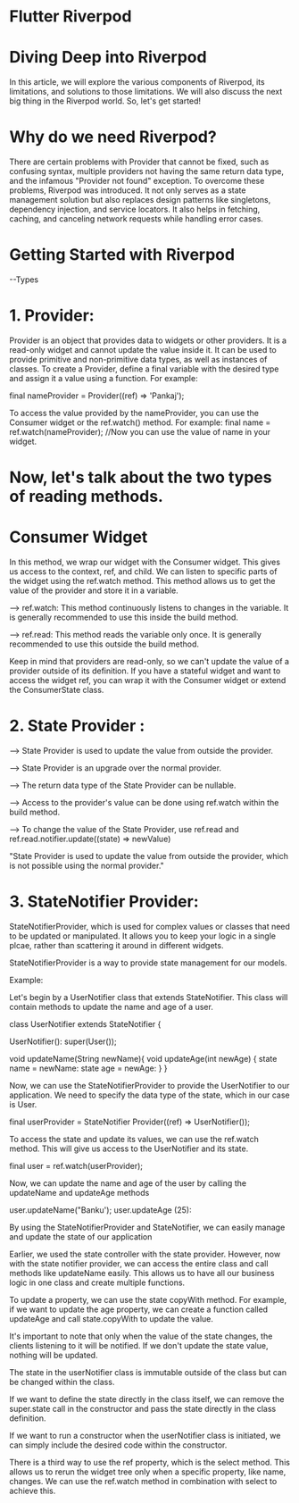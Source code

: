 # Flutter Riverpod

# Diving Deep into Riverpod
In this article, we will explore the various components of Riverpod, its limitations, and solutions to those limitations. We will also discuss the next big thing in the Riverpod world. So, let's get started!

# Why do we need Riverpod?
There are certain problems with Provider that cannot be fixed, such as confusing syntax, multiple providers not having the same return data type, and the infamous "Provider not found" exception. To overcome these problems, Riverpod was introduced. It not only serves as a state management solution but also replaces design patterns like singletons, dependency injection, and service locators. It also helps in fetching, caching, and canceling network requests while handling error cases.

# Getting Started with Riverpod
--Types
# 1. Provider:
Provider is an object that provides data to widgets or other providers. It is a read-only widget and cannot update the value inside it. It can be used to provide primitive and non-primitive data types, as well as instances of classes.
To create a Provider, define a final variable with the desired type and assign it a value using a function. For example:

final nameProvider = Provider<String>((ref) => 'Pankaj');

To access the value provided by the nameProvider, you can use the Consumer widget or the ref.watch() method. For example:
final name = ref.watch(nameProvider); //Now you can use the value of name in your widget.

# Now, let's talk about the two types of reading methods.

# Consumer Widget
In this method, we wrap our widget with the Consumer widget. This gives us access to the context, ref, and child. We can listen to specific parts of the widget using the ref.watch method. This method allows us to get the value of the provider and store it in a variable.

--> ref.watch: This method continuously listens to changes in the variable. It is generally recommended to use this inside the build method.

--> ref.read: This method reads the variable only once. It is generally recommended to use this outside the build method.

Keep in mind that providers are read-only, so we can't update the value of a provider outside of its definition. If you have a stateful widget and want to access the widget ref, you can wrap it with the Consumer widget or extend the ConsumerState class.

# 2. State Provider :

--> State Provider is used to update the value from outside the provider.

--> State Provider is an upgrade over the normal provider.

--> The return data type of the State Provider can be nullable.

--> Access to the provider's value can be done using ref.watch within the build method.

--> To change the value of the State Provider, use ref.read and ref.read.notifier.update((state) => newValue)

"State Provider is used to update the value from outside the provider, which is not possible using the normal provider."

# 3. StateNotifier Provider:

StateNotifierProvider, which is used for complex values or classes that need to be updated or manipulated. It allows you to keep your logic in a single plcae, rather than scattering it around in different widgets.

StateNotifierProvider is a way to provide state management for our models.

Example:

Let's begin by a UserNotifier class that extends StateNotifier. This class will contain methods to update the name and age of a user.

class UserNotifier extends StateNotifier<User> {

UserNotifier(): super(User()); 

void updateName(String newName){
void updateAge(int newAge) {
state name = newName:
state age = newAge:
}
}

Now, we can use the StateNotifierProvider to provide the UserNotifier to our application. We need to specify the data type of the state, which in our case is User.

final userProvider = StateNotifier Provider((ref) => UserNotifier());

To access the state and update its values, we can use the ref.watch method. This will give us access to the UserNotifier and its state.

final user = ref.watch(userProvider);

Now, we can update the name and age of the user by calling the updateName and updateAge methods

user.updateName("Banku');
user.updateAge (25):

By using the StateNotifierProvider and StateNotifier, we can easily manage and update the state of our application

Earlier, we used the state controller with the state provider. However, now with the state notifier provider, we can access the entire class and call methods like updateName easily. This allows us to have all our business logic in one class and create multiple functions.

To update a property, we can use the state copyWith method. For example, if we want to update the age property, we can create a function called updateAge and call state.copyWith to update the value.

It's important to note that only when the value of the state changes, the clients listening to it will be notified. If we don't update the state value, nothing will be updated.

The state in the userNotifier class is immutable outside of the class but can be changed within the class.

If we want to define the state directly in the class itself, we can remove the super.state call in the constructor and pass the state directly in the class definition.

If we want to run a constructor when the userNotifier class is initiated, we can simply include the desired code within the constructor.

There is a third way to use the ref property, which is the select method. This allows us to rerun the widget tree only when a specific property, like name, changes. We can use the ref.watch method in combination with select to achieve this.
